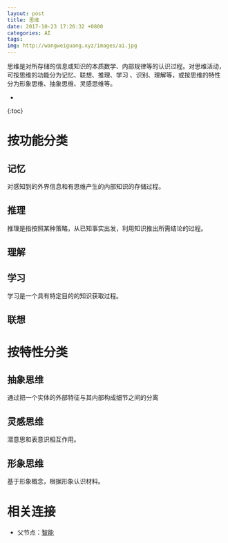 ```yaml
---
layout: post
title: 思维
date: 2017-10-23 17:26:32 +0800
categories: AI
tags: 
img: http://wangweiguang.xyz/images/ai.jpg
---
```


思维是对所存储的信息或知识的本质数学、内部规律等的认识过程。对思维活动，可按思维的功能分为记忆、联想、推理、学习 、识别、理解等，或按思维的特性分为形象思维、抽象思维、灵感思维等。

* 
{:toc}
# 按功能分类

## 记忆
对感知到的外界信息和有思维产生的内部知识的存储过程。
## 推理
推理是指按照某种策略，从已知事实出发，利用知识推出所需结论的过程。
## 理解
## 学习
学习是一个具有特定目的的知识获取过程。
## 联想

# 按特性分类
## 抽象思维
通过把一个实体的外部特征与其内部构成细节之间的分离
## 灵感思维
潜意思和表意识相互作用。
## 形象思维
基于形象概念，根据形象认识材料。

# 相关连接

* 父节点：[智能](http://wangweiguang.xyz/ai/2017/10/23/intelligence.html)